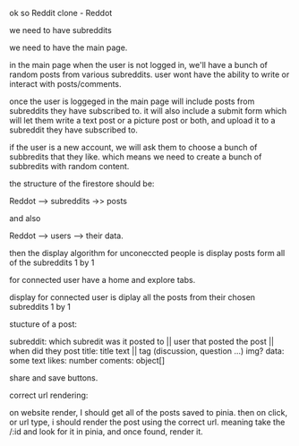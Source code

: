 ok so Reddit clone - Reddot

we need to have subreddits

we need to have the main page.

in the main page when the user is not logged in, we'll have a bunch of random posts from various subreddits.
user wont have the ability to write or interact with posts/comments.

once the user is loggeged in the main page will include posts from subreddits they have subscribed to.
it will also include a submit form which will let them write a text post or a picture post or both, and upload it to a 
subreddit they have subscribed to.

if the user is a new account, we will ask them to choose a bunch of subbredits that they like.
which means we need to create a bunch of subbredits with random content.


the structure of the firestore should be:

Reddot --> subreddits ->> posts

and also

Reddot --> users --> their data.







then the display algorithm for unconeccted people is display posts form all of the subreddits 1 by 1

for connected user have a home and explore tabs.

display for connected user is diplay all the posts from their chosen subreddits 1 by 1


stucture of a post:


subreddit: which subredit was it posted to || user that posted the post || when did they post
title: title text || tag (discussion, question ...)
img?
data: some text
likes: number
coments: object[]

share and save buttons.



correct url rendering:

on website render, I should get all of the posts saved to pinia. then on click, or url type, i should render the post using the correct url. meaning take the /:id and look for it in pinia, and once found, render it.






